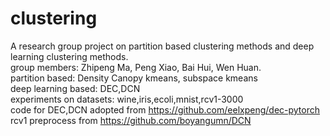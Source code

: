 # clustering
A research group project on partition based clustering methods and deep learning clustering methods.  
group members: Zhipeng Ma, Peng Xiao, Bai Hui, Wen Huan.  
partition based: Density Canopy kmeans, subspace kmeans  
deep learning based: DEC,DCN  
experiments on datasets: wine,iris,ecoli,mnist,rcv1-3000  
code for DEC,DCN adopted from https://github.com/eelxpeng/dec-pytorch  
rcv1 preprocess from https://github.com/boyangumn/DCN  
